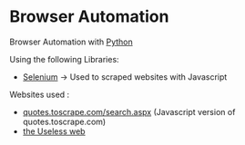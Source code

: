# Browser Automation

Browser Automation with [Python](https://www.python.org/)

Using the following Libraries: 
- [Selenium](https://www.selenium.dev/) -> Used to scraped websites with Javascript

Websites used :
- [quotes.toscrape.com/search.aspx](https://quotes.toscrape.com/search.aspx) (Javascript version of quotes.toscrape.com)
- [the Useless web](https://theuselessweb.com/)



